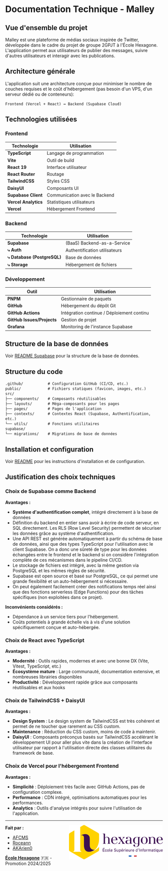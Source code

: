 # Documentation Technique - Malley

## Vue d'ensemble du projet

Malley est une plateforme de médias sociaux inspirée de Twitter, développée dans le cadre du projet de groupe 2GPJT à l'École Hexagone. L'application permet aux utilisateurs de publier des messages, suivre d'autres utilisateurs et interagir avec les publications.

## Architecture générale

L'application suit une architecture conçue pour minimiser le nombre de couches requises et le coût d'hébergement (pas besoin d'un VPS, d'un serveur dédié ou de conteneurs):

```
Frontend (Vercel + React) ↔ Backend (Supabase Cloud)
```

## Technologies utilisées

### Frontend

| Technologie          | Utilisation                   |
| -------------------- | ----------------------------- |
| **TypeScript**       | Langage de programmation      |
| **Vite**             | Outil de build                |
| **React 19**         | Interface utilisateur         |
| **React Router**     | Routage                       |
| **TailwindCSS**      | Styles CSS                    |
| **DaisyUI**          | Composants UI                 |
| **Supabase Client**  | Communication avec le Backend |
| **Vercel Analytics** | Statistiques utilisateurs     |
| **Vercel**           | Hébergement Frontend          |

### Backend

| Technologie                 | Utilisation                   |
| --------------------------- | ----------------------------- |
| **Supabase**                | (BaaS) Backend-as-a-Service   |
| **⤷ Auth**                  | Authentification utilisateurs |
| **⤷ Database (PostgreSQL)** | Base de données               |
| **⤷ Storage**               | Hébergement de fichiers       |

### Développement

| Outil                      | Utilisation                                |
| -------------------------- | ------------------------------------------ |
| **PNPM**                   | Gestionnaire de paquets                    |
| **GitHub**                 | Hébergement du dépôt Git                   |
| **GitHub Actions**         | Intégration continue / Déploiement continu |
| **GitHub Issues/Projects** | Gestion de projet                          |
| **Grafana**                | Monitoring de l'instance Supabase          |

## Structure de la base de données

Voir [README Supabase](../supabase/README.md) pour la structure de la base de données.

## Structure du code

```
.github/           # Configuration GitHub (CI/CD, etc.)
public/            # Fichiers statiques (favicon, images, etc.)
src/
├── components/    # Composants réutilisables
├── layouts/       # Méga-composants pour les pages
├── pages/         # Pages de l'application
├── contexts/      # Contextes React (Supabase, Authentification, etc.)
└── utils/         # Fonctions utilitaires
supabase/
└── migrations/    # Migrations de base de données
```

## Installation et configuration

Voir [README](../README.md) pour les instructions d'installation et de configuration.

## Justification des choix techniques

### Choix de Supabase comme Backend

**Avantages :**

- **Système d'authentification complet**, intégré directement à la base de données
- Définition du backend en entier sans avoir à écrire de code serveur, en SQL directement. Les RLS (Row Level Security) permettent de sécuriser les données grâce au système d'authentification.
- Une API REST est générée automatiquement à partir du schéma de base de données, ainsi que des types TypeScript pour l'utilisation avec le client Supabase. On a donc une sûreté de type pour les données échangées entre le frontend et le backend si on considère l'intégration complète de ces mécanismes dans le pipeline CI/CD.
- Le stockage de fichiers est intégré, avec la même gestion via PostgreSQL et les mêmes règles de sécurité.
- Supabase est open source et basé sur PostgreSQL, ce qui permet une grande flexibilité et un auto-hébergement si nécessaire.
- On peut également facilement créer des notifications temps réel ainsi que des fonctions serverless (Edge Functions) pour des tâches spécifiques (non exploitées dans ce projet).

**Inconvénients considérés :**

- Dépendance à un service tiers pour l'hébergement.
- Coûts potentiels à grande échelle vis à vis d'une solution spécifiquement conçue et auto-hébergée.

### Choix de React avec TypeScript

**Avantages :**

- **Modernité** : Outils rapides, modernes et avec une bonne DX (Vite, Vitest, TypeScript, etc.)
- **Écosystème mature** : Large communauté, documentation extensive, et nombreuses librairies disponibles
- **Productivité** : Développement rapide grâce aux composants réutilisables et aux hooks

### Choix de TailwindCSS + DaisyUI

**Avantages :**

- **Design System** : Le design system de TailwindCSS est très cohérent et permet de ne toucher que rarement au CSS custom.
- **Maintenance** : Réduction du CSS custom, moins de code à maintenir.
- **DaisyUI** : Composants préconçus basés sur TailwindCSS accélérant le développement UI pour aller plus vite dans la création de l'interface utilisateur par rapport à l'utilisation directe des classes utilitaires du framework de base.

### Choix de Vercel pour l'hébergement Frontend

**Avantages :**

- **Simplicité** : Déploiement très facile avec GitHub Actions, pas de configuration complexe.
- **Performance** : CDN intégré, optimisations automatiques pour les performances.
- **Analytics** : Outils d'analyse intégrés pour suivre l'utilisation de l'application.

---

<img align="right" src="../.github/Hexa_Logo_Sign_RVB_Full.svg" width="300px"/>

**Fait par :**

- [AFCMS](https://github.com/AFCMS)
- [Roceann](https://github.com/Roceann)
- [AKArien0](https://github.com/AKArien0)

[**École Hexagone**](https://www.ecole-hexagone.com) 🇫🇷 - Promotion 2024/2025
